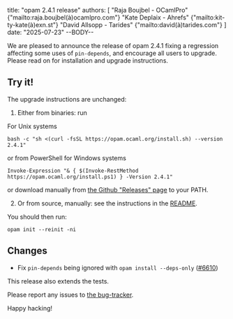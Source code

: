 title: "opam 2.4.1 release"
authors: [
  "Raja Boujbel - OCamlPro" {"mailto:raja.boujbel(à)ocamlpro.com"}
  "Kate Deplaix - Ahrefs" {"mailto:kit-ty-kate(à)exn.st"}
  "David Allsopp - Tarides" {"mailto:david(à)tarides.com"}
]
date: "2025-07-23"
--BODY--

We are pleased to announce the release of opam 2.4.1 fixing a regression affecting some uses of `pin-depends`, and encourage all users to upgrade.
Please read on for installation and upgrade instructions.

## Try it!

The upgrade instructions are unchanged:

1. Either from binaries: run

For Unix systems
```
bash -c "sh <(curl -fsSL https://opam.ocaml.org/install.sh) --version 2.4.1"
```
or from PowerShell for Windows systems
```
Invoke-Expression "& { $(Invoke-RestMethod https://opam.ocaml.org/install.ps1) } -Version 2.4.1"
```
or download manually from [the Github "Releases" page](https://github.com/ocaml/opam/releases/tag/2.4.1) to your PATH.

2. Or from source, manually: see the instructions in the [README](https://github.com/ocaml/opam/tree/2.4.1#compiling-this-repo).


You should then run:
```
opam init --reinit -ni
```


## Changes

* Fix `pin-depends` being ignored with `opam install --deps-only` ([#6610](https://github.com/ocaml/opam/issues/6610))

This release also extends the tests.


Please report any issues to [the bug-tracker](https://github.com/ocaml/opam/issues).

Happy hacking!
